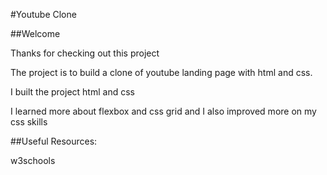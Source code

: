 #Youtube Clone

##Welcome

Thanks for checking out this project


The project is to build a clone of youtube landing page with html and css.


I built the project html and css


I learned more about flexbox and css grid and I also improved more on my css skills

##Useful Resources:

w3schools
